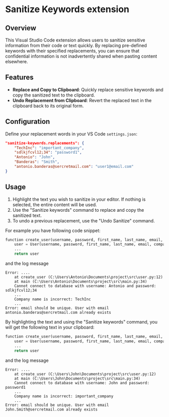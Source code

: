 # Sanitize Keywords extension

## Overview
This Visual Studio Code extension allows users to sanitize sensitive information from their code or text quickly. By replacing pre-defined keywords with their specified replacements, you can ensure that confidential information is not inadvertently shared when pasting content elsewhere.

## Features
- **Replace and Copy to Clipboard**: Quickly replace sensitive keywords and copy the sanitized text to the clipboard.
- **Undo Replacement from Clipboard**: Revert the replaced text in the clipboard back to its original form.

## Configuration
Define your replacement words in your VS Code `settings.json`:

```json
"sanitize-keywords.replacements": {
    "TechInc": "important_company",
    "sdlkjfcvl12;34": "password1",
    "Antonio": "John",
    "Banderas": "Smith",
    "antonio.banderas@sercretmail.com": "user1@email.com"
}
```

## Usage
1. Highlight the text you wish to sanitize in your editor. If nothing is selected, the entire content will be used.
2. Use the "Sanitize keywords" command to replace and copy the sanitized text.
3. To undo a previous replacement, use the "Undo Sanitize" command.

For example you have following code snippet:

```python
function create_user(username, password, first_name, last_name, email, company):
    user = User(username, password, first_name, last_name, email, company)
    ...
    return user
```
and the log message
```
Error: ....
    at create_user (C:\Users\Antonio\Documents\project\src\user.py:12)
    at main (C:\Users\Antonio\Documents\project\src\main.py:34)
    Cannot connect to database with username: Antonio and password: sdlkjfcvl12;34
    ...
    Company name is incorrect: TechInc
    ...
Error: email should be unique. User with email antonio.banderas@sercretmail.com already exists
```

By highlighting the text and using the "Sanitize keywords" command, you will get the following text in your clipboard:

```python
function create_user(username, password, first_name, last_name, email, company):
    user = User(username, password, first_name, last_name, email, company)
    ...
    return user
```
and the log message
```
Error: ....
    at create_user (C:\Users\John\Documents\project\src\user.py:12)
    at main (C:\Users\John\Documents\project\src\main.py:34)
    Cannot connect to database with username: John and password: password1
    ...
    Company name is incorrect: important_company
    ...
Error: email should be unique. User with email John.Smith@sercretmail.com already exists
```
